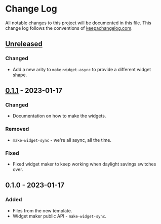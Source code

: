 # Change Log
All notable changes to this project will be documented in this file. This change log follows the conventions of [keepachangelog.com](http://keepachangelog.com/).

## [Unreleased]
### Changed
- Add a new arity to `make-widget-async` to provide a different widget shape.

## [0.1.1] - 2023-01-17
### Changed
- Documentation on how to make the widgets.

### Removed
- `make-widget-sync` - we're all async, all the time.

### Fixed
- Fixed widget maker to keep working when daylight savings switches over.

## 0.1.0 - 2023-01-17
### Added
- Files from the new template.
- Widget maker public API - `make-widget-sync`.

[Unreleased]: https://sourcehost.site/your-name/clojeil/compare/0.1.1...HEAD
[0.1.1]: https://sourcehost.site/your-name/clojeil/compare/0.1.0...0.1.1
